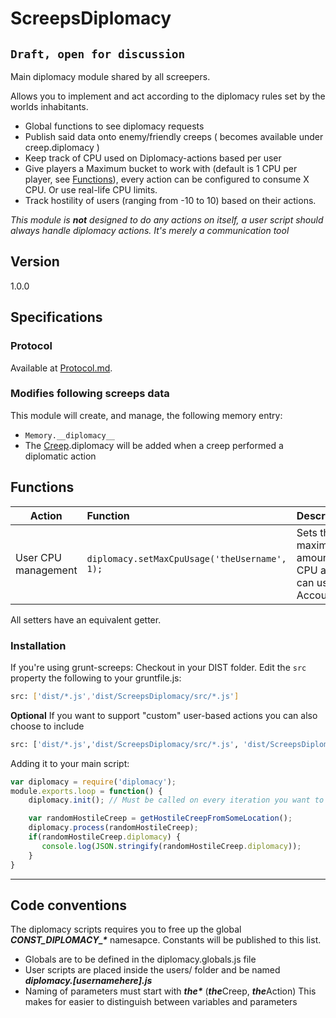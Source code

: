 # ScreepsDiplomacy

## `Draft, open for discussion`


Main diplomacy module shared by all screepers.

Allows you to implement and act according to the diplomacy rules set by the worlds inhabitants.
 - Global functions to see diplomacy requests
 - Publish said data onto enemy/friendly creeps ( becomes available under creep.diplomacy )
 - Keep track of CPU used on Diplomacy-actions based per user
 - Give players a Maximum bucket to work with (default is 1 CPU per player, see [Functions](#Functions)), every action can be configured to consume X CPU. Or use real-life CPU limits.
 - Track hostility of users (ranging from -10 to 10) based on their actions.


_This module is **not** designed to do any actions on itself, a user script should always handle diplomacy actions. It's merely a communication tool_


## Version
1.0.0

## Specifications

### Protocol

Available at  [Protocol.md](Protocol.md).  

### Modifies following screeps data

This module will create, and manage, the following memory entry:
 - `Memory.__diplomacy__`  
 - The [Creep](http://support.screeps.com/hc/en-us/articles/203013212-Creep).diplomacy will be added when a creep performed a diplomatic action


## Functions


| Action | Function | Description|
|---------------------|:----------------------------------------------|:---------------------------------------------------------------|
| User CPU management | `diplomacy.setMaxCpuUsage('theUsername', 1);` | Sets the maximum amount of CPU a user can useMy Account| Change diplomacy state | `diplomacy.setDiplomacyScore('theUsername', CONST_DIPLOMACY_USER_RATING_*);` | Sets the diplomacy score of a player to friendly, based on one of the CONST_DIPLOMACY_USER_RATING_* constants |

All setters have an equivalent getter.


### Installation
If you're using grunt-screeps:
Checkout in your DIST folder. 
Edit the `src` property the following to your gruntfile.js:
```sh
src: ['dist/*.js','dist/ScreepsDiplomacy/src/*.js']
``` 
**Optional** If you want to support "custom" user-based actions you can also choose to include
```sh
src: ['dist/*.js','dist/ScreepsDiplomacy/src/*.js', 'dist/ScreepsDiplomacy/src/users/diplomacy_*.js']
```

Adding it to your main script:
```javascript
var diplomacy = require('diplomacy');
module.exports.loop = function() {
    diplomacy.init(); // Must be called on every iteration you want to use the diplomacy module

    var randomHostileCreep = getHostileCreepFromSomeLocation();
    diplomacy.process(randomHostileCreep);
    if(randomHostileCreep.diplomacy) {
       console.log(JSON.stringify(randomHostileCreep.diplomacy));
    }
}

```

_____

## Code conventions

The diplomacy scripts requires you to free up the global ***CONST_DIPLOMACY_\**** namesapce. Constants will be published to this list.  
 - Globals are to be defined in the diplomacy.globals.js file
 - User scripts are placed inside the users/ folder and be named ***diplomacy.[usernamehere].js***
 - Naming of parameters must start with ***the\**** (***the***Creep, ***the***Action) This makes for easier to distinguish between variables and parameters
